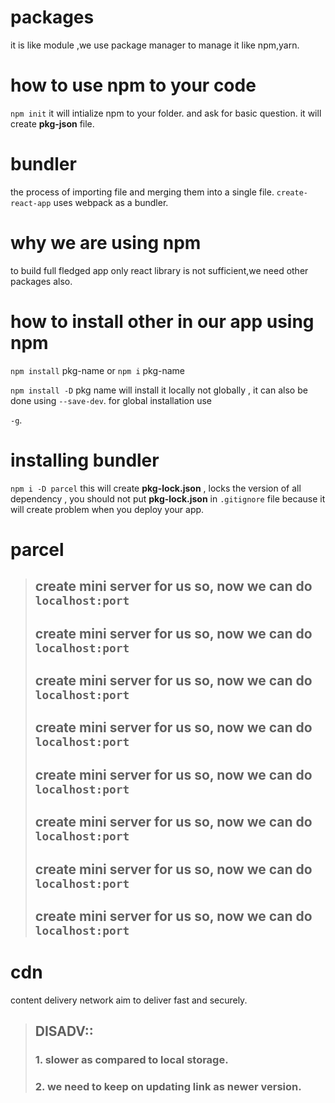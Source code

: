 # packages

it is like module ,we use package manager to manage it like npm,yarn.




# how to use npm to your code

`npm init`  it will intialize npm to your folder. and ask for basic question. it will create **pkg-json** file.


# bundler 

the process of importing file and merging them into a single file.
`create-react-app` uses webpack as a bundler.


# why we are using npm

to build full fledged app only react library is not sufficient,we need other packages also.

# how to install other in our app using npm

`npm install` pkg-name or `npm i` pkg-name

`npm install -D` pkg name will install it locally not globally , it can also be done using `--save-dev`. for global installation use 

`-g`.


# installing bundler

`npm i -D parcel`  this will create **pkg-lock.json** , locks the version of all dependency , you should not put **pkg-lock.json** in `.gitignore` file because it will create problem when you deploy your app.

# parcel

> ## create mini server for us so, now we can do `localhost:port`
> ## create mini server for us so, now we can do `localhost:port`
> ## create mini server for us so, now we can do `localhost:port`
> ## create mini server for us so, now we can do `localhost:port`
> ## create mini server for us so, now we can do `localhost:port`
> ## create mini server for us so, now we can do `localhost:port`
> ## create mini server for us so, now we can do `localhost:port`
> ## create mini server for us so, now we can do `localhost:port`


# cdn

content delivery network aim to deliver fast and securely.

> ## DISADV:: 
> ### 1. slower as compared to local storage.
> ### 2. we need to keep on updating link as newer version.




